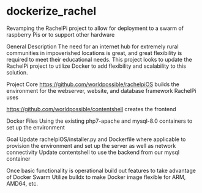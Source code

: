 # dockerize_rachel
Revamping the RachelPi project to allow for deployment to a swarm of raspberry Pis or to support other hardware

General Description
The need for an internet hub for extremely rural communities in impoverished locations is great, and great flexibility is required to meet their educational needs. This project looks to update the RachelPi project to utilize Docker to add flexibility and scalability to this solution.

Project Core
https://github.com/worldpossible/rachelpiOS builds the environment for the webserver, website, and database framework RachelPi uses

https://github.com/worldpossible/contentshell creates the frontend

Docker Files
Using the existing php7-apache and mysql-8.0 containers to set up the environment

Goal
Update rachelpiOS/installer.py and Dockerfile where applicable to provision the environment and set up the server as well as network connectivity
Update contentshell to use the backend from our mysql container

Once basic functionality is operational build out features to take advantage of Docker Swarm
Utilize buildx to make Docker image flexible for ARM, AMD64, etc.
